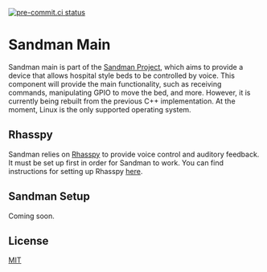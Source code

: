 [![pre-commit.ci status](https://results.pre-commit.ci/badge/github/sandman-project/sandman_main/main.svg)](https://results.pre-commit.ci/latest/github/sandman-project/sandman_main/main)

# Sandman Main

Sandman main is part of the [Sandman Project](https://github.com/sandman-project), which aims to provide a device that allows hospital style beds to be controlled by voice. This component will provide the main functionality, such as receiving commands, manipulating GPIO to move the bed, and more. However, it is currently being rebuilt from the previous C++ implementation. At the moment, Linux is the only supported operating system.

## Rhasspy

Sandman relies on [Rhasspy](https://rhasspy.readthedocs.io) to provide voice control and auditory feedback. It must be set up first in order for Sandman to work. You can find instructions for setting up Rhasspy [here](rhasspy/README.md).

## Sandman Setup

Coming soon.

## License

[MIT](https://choosealicense.com/licenses/mit/)
